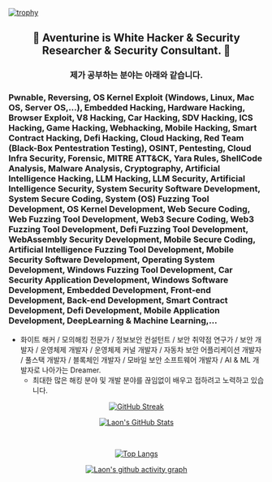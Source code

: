 [![trophy](https://github-profile-trophy.vercel.app/?username=AventurineJun&theme=algolia&column=10)](https://github.com/Luon/)

<div align = "center">
<h2> 💫 Aventurine is White Hacker & Security Researcher & Security Consultant. 💫 </h2>
</div>

<div align = "center">
<h3> 제가 공부하는 분야는 아래와 같습니다. </h3>
</div>

### Pwnable, Reversing, OS Kernel Exploit (Windows, Linux, Mac OS, Server OS,...), Embedded Hacking, Hardware Hacking, Browser Exploit, V8 Hacking, Car Hacking, SDV Hacking, ICS Hacking, Game Hacking, Webhacking, Mobile Hacking, Smart Contract Hacking, Defi Hacking, Cloud Hacking, Red Team (Black-Box Pentestration Testing), OSINT, Pentesting, Cloud Infra Security, Forensic, MITRE ATT&CK, Yara Rules, ShellCode Analysis, Malware Analysis, Cryptography, Artificial Intelligence Hacking, LLM Hacking, LLM Security, Artificial Intelligence Security, System Security Software Development, System Secure Coding, System (OS) Fuzzing Tool Development, OS Kernel Development, Web Secure Coding, Web Fuzzing Tool Development, Web3 Secure Coding, Web3 Fuzzing Tool Development, Defi Fuzzing Tool Development, WebAssembly Security Development, Mobile Secure Coding, Artificial Intelligence Fuzzing Tool Development, Mobile Security Software Development, Operating System Development, Windows Fuzzing Tool Development, Car Security Application Development, Windows Software Development, Embedded Development, Front-end Development, Back-end Development, Smart Contract Development, Defi Development, Mobile Application Development, DeepLearning & Machine Learning,... 
 
- 화이트 해커 / 모의해킹 전문가 / 정보보안 컨설턴트 / 보안 취약점 연구가 / 보안 개발자 / 운영체제 개발자 / 운영체제 커널 개발자 / 자동차 보안 어플리케이션 개발자 / 풀스택 개발자 / 블록체인 개발자 / 모바일 보안 소프트웨어 개발자 / AI & ML 개발자로 나아가는 Dreamer.
  - 최대한 많은 해킹 분야 및 개발 분야를 끊임없이 배우고 접하려고 노력하고 있습니다.

<div align = "center">

[![GitHub Streak](https://github-readme-streak-stats.herokuapp.com/?user=AventurineJun&theme=holi-theme)](https://git.io/streak-stats)

[![Laon's GitHub Stats](https://github-readme-stats.vercel.app/api?username=AventurineJun&hide=contribs,prs&show_icons=true&theme=ambient_gradient)](https://github.com/anuraghazra/github-readme-stats)

<br>

[![Top Langs](https://github-readme-stats.vercel.app/api/top-langs/?username=AventurineJun&langs_count=10&hide=contribs,prs&show_icons=true&theme=ambient_gradient)](https://github.com/anuraghazra/github-readme-stats)

[![Laon's github activity graph](https://github-readme-activity-graph.vercel.app/graph?username=AventurineJun&theme=react-dark&border=true)](https://github.com/ashutosh00710/github-readme-activity-graph)

</div>
 
 
